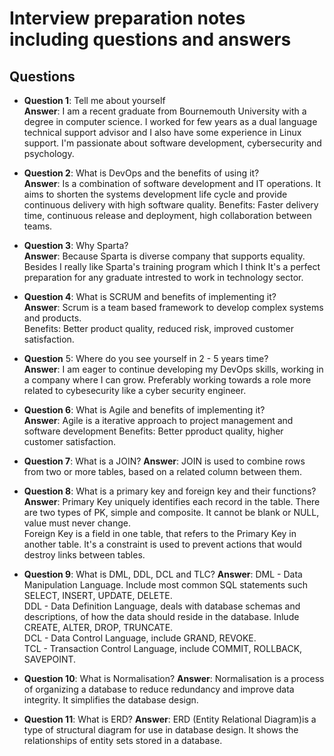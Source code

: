 # Interview preparation notes including questions and answers
## Questions

- __Question 1__: Tell me about yourself  
__Answer__: I am a recent graduate from Bournemouth University with a degree in computer science. I worked for few years as a dual language technical support advisor and I also have some experience in Linux support. I'm passionate about software development, cybersecurity and psychology. 


- __Question 2__: What is DevOps and the benefits of using it?  
__Answer__: Is a combination of software development and IT operations. It aims to shorten the systems development life cycle and provide continuous delivery with high software quality. 
Benefits: Faster delivery time, continuous release and deployment, high collaboration between teams.  


- __Question 3__: Why Sparta?  
__Answer__:  Because Sparta is diverse company that supports equality. Besides I really like Sparta's training program which I think It's a perfect preparation for any graduate intrested to work in technology sector.


- __Question 4__: What is SCRUM and benefits of implementing it?  
__Answer__: Scrum is a team based framework to develop complex systems and products.  
Benefits: Better product quality, reduced risk, improved customer satisfaction.


- __Question__ 5: Where do you see yourself in 2 - 5 years time?  
__Answer__: I am eager to continue developing my DevOps skills, working in a company where I can grow. Preferably working towards a role more related to cybesecurity like a cyber security engineer. 


- __Question 6__: What is Agile and benefits of implementing it?  
__Answer__: Agile is a iterative approach to project management and software development
Benefits: Better pproduct quality, higher customer satisfaction.


- __Question 7__: What is a JOIN?
__Answer__: JOIN is used to combine rows from two or more tables, based on a related column between them.


- __Question 8__: What is a primary key and foreign key and their functions?
__Answer__: Primary Key uniquely identifies each record in the table. There are two types of PK, simple and composite. It cannot be blank or NULL, value must never change.  
Foreign Key is a field in one table, that refers to the Primary Key in another table. It's a constraint is used to prevent actions that would destroy links between tables.  


- __Question 9__: What is DML, DDL, DCL and TLC?
__Answer__: DML - Data Manipulation Language. Include most common SQL statements such SELECT, INSERT, UPDATE, DELETE.  
DDL - Data Definition Language, deals with database schemas and descriptions, of how the data should reside in the database. Inlude CREATE, ALTER, DROP, TRUNCATE.  
DCL - Data Control Language, include GRAND, REVOKE.  
TCL - Transaction Control Language, include COMMIT, ROLLBACK, SAVEPOINT.  

- __Question 10__: What is Normalisation?
__Answer__: Normalisation is a process of organizing a database to reduce redundancy and improve data integrity. It simplifies the database design.  

- __Question 11__: What is ERD?
__Answer__: ERD (Entity Relational Diagram)is a type of structural diagram for use in database design. It shows the relationships of entity sets stored in a database.  


